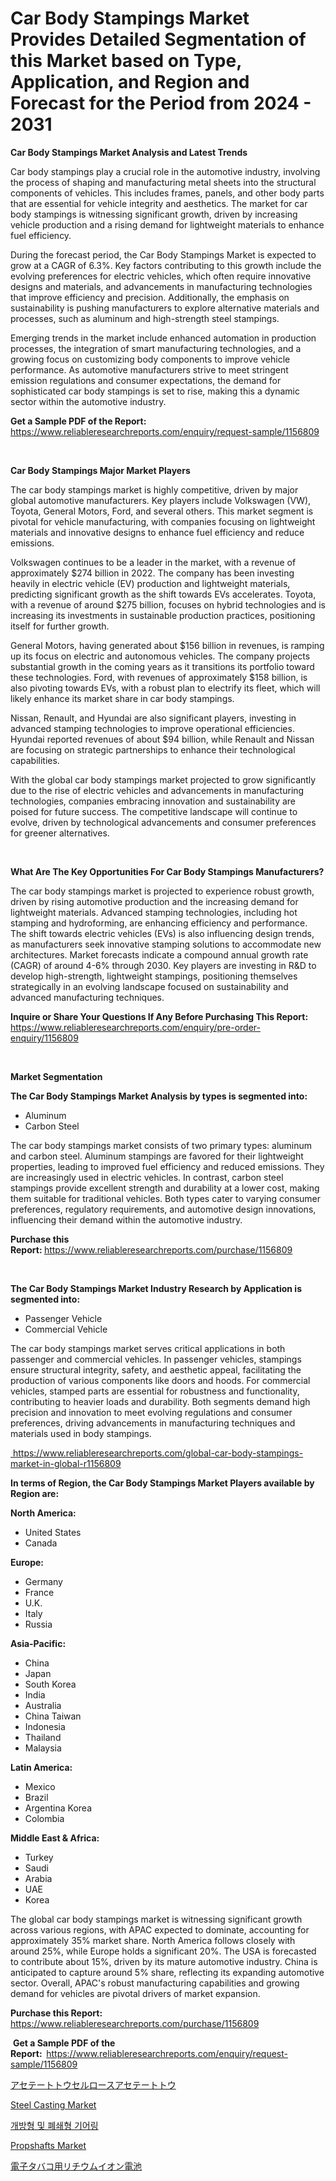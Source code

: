 <p><h1>Car Body Stampings Market Provides Detailed Segmentation of this Market based on Type, Application, and Region and Forecast for the Period from 2024 - 2031</h1></p><p><strong>Car Body Stampings Market Analysis and Latest Trends</strong></p>
<p><p>Car body stampings play a crucial role in the automotive industry, involving the process of shaping and manufacturing metal sheets into the structural components of vehicles. This includes frames, panels, and other body parts that are essential for vehicle integrity and aesthetics. The market for car body stampings is witnessing significant growth, driven by increasing vehicle production and a rising demand for lightweight materials to enhance fuel efficiency.</p><p>During the forecast period, the Car Body Stampings Market is expected to grow at a CAGR of 6.3%. Key factors contributing to this growth include the evolving preferences for electric vehicles, which often require innovative designs and materials, and advancements in manufacturing technologies that improve efficiency and precision. Additionally, the emphasis on sustainability is pushing manufacturers to explore alternative materials and processes, such as aluminum and high-strength steel stampings.</p><p>Emerging trends in the market include enhanced automation in production processes, the integration of smart manufacturing technologies, and a growing focus on customizing body components to improve vehicle performance. As automotive manufacturers strive to meet stringent emission regulations and consumer expectations, the demand for sophisticated car body stampings is set to rise, making this a dynamic sector within the automotive industry.</p></p>
<p><strong>Get a Sample PDF of the Report:&nbsp;</strong> <a href="https://www.reliableresearchreports.com/enquiry/request-sample/1156809">https://www.reliableresearchreports.com/enquiry/request-sample/1156809</a></p>
<p>&nbsp;</p>
<p><strong>Car Body Stampings Major Market Players</strong></p>
<p><p>The car body stampings market is highly competitive, driven by major global automotive manufacturers. Key players include Volkswagen (VW), Toyota, General Motors, Ford, and several others. This market segment is pivotal for vehicle manufacturing, with companies focusing on lightweight materials and innovative designs to enhance fuel efficiency and reduce emissions.</p><p>Volkswagen continues to be a leader in the market, with a revenue of approximately $274 billion in 2022. The company has been investing heavily in electric vehicle (EV) production and lightweight materials, predicting significant growth as the shift towards EVs accelerates. Toyota, with a revenue of around $275 billion, focuses on hybrid technologies and is increasing its investments in sustainable production practices, positioning itself for further growth.</p><p>General Motors, having generated about $156 billion in revenues, is ramping up its focus on electric and autonomous vehicles. The company projects substantial growth in the coming years as it transitions its portfolio toward these technologies. Ford, with revenues of approximately $158 billion, is also pivoting towards EVs, with a robust plan to electrify its fleet, which will likely enhance its market share in car body stampings.</p><p>Nissan, Renault, and Hyundai are also significant players, investing in advanced stamping technologies to improve operational efficiencies. Hyundai reported revenues of about $94 billion, while Renault and Nissan are focusing on strategic partnerships to enhance their technological capabilities.</p><p>With the global car body stampings market projected to grow significantly due to the rise of electric vehicles and advancements in manufacturing technologies, companies embracing innovation and sustainability are poised for future success. The competitive landscape will continue to evolve, driven by technological advancements and consumer preferences for greener alternatives.</p></p>
<p>&nbsp;</p>
<p><strong>What Are The Key Opportunities For Car Body Stampings Manufacturers?</strong></p>
<p><p>The car body stampings market is projected to experience robust growth, driven by rising automotive production and the increasing demand for lightweight materials. Advanced stamping technologies, including hot stamping and hydroforming, are enhancing efficiency and performance. The shift towards electric vehicles (EVs) is also influencing design trends, as manufacturers seek innovative stamping solutions to accommodate new architectures. Market forecasts indicate a compound annual growth rate (CAGR) of around 4-6% through 2030. Key players are investing in R&D to develop high-strength, lightweight stampings, positioning themselves strategically in an evolving landscape focused on sustainability and advanced manufacturing techniques.</p></p>
<p><strong>Inquire or Share Your Questions If Any Before Purchasing This Report:</strong> <a href="https://www.reliableresearchreports.com/enquiry/pre-order-enquiry/1156809">https://www.reliableresearchreports.com/enquiry/pre-order-enquiry/1156809</a></p>
<p>&nbsp;</p>
<p><strong>Market Segmentation</strong></p>
<p><strong>The Car Body Stampings Market Analysis by types is segmented into:</strong></p>
<p><ul><li>Aluminum</li><li>Carbon Steel</li></ul></p>
<p><p>The car body stampings market consists of two primary types: aluminum and carbon steel. Aluminum stampings are favored for their lightweight properties, leading to improved fuel efficiency and reduced emissions. They are increasingly used in electric vehicles. In contrast, carbon steel stampings provide excellent strength and durability at a lower cost, making them suitable for traditional vehicles. Both types cater to varying consumer preferences, regulatory requirements, and automotive design innovations, influencing their demand within the automotive industry.</p></p>
<p><strong>Purchase this Report:&nbsp;</strong><a href="https://www.reliableresearchreports.com/purchase/1156809">https://www.reliableresearchreports.com/purchase/1156809</a></p>
<p>&nbsp;</p>
<p><strong>The Car Body Stampings Market Industry Research by Application is segmented into:</strong></p>
<p><ul><li>Passenger Vehicle</li><li>Commercial Vehicle</li></ul></p>
<p><p>The car body stampings market serves critical applications in both passenger and commercial vehicles. In passenger vehicles, stampings ensure structural integrity, safety, and aesthetic appeal, facilitating the production of various components like doors and hoods. For commercial vehicles, stamped parts are essential for robustness and functionality, contributing to heavier loads and durability. Both segments demand high precision and innovation to meet evolving regulations and consumer preferences, driving advancements in manufacturing techniques and materials used in body stampings.</p></p>
<p><a href="https://www.reliableresearchreports.com/global-car-body-stampings-market-in-global-r1156809">&nbsp;https://www.reliableresearchreports.com/global-car-body-stampings-market-in-global-r1156809</a></p>
<p><strong>In terms of Region, the Car Body Stampings Market Players available by Region are:</strong></p>
<p>
    <p> <strong> North America: </strong>
        <ul>
            <li>United States</li>
            <li>Canada</li>
        </ul>
        </p> 
    <p> <strong> Europe: </strong>
        <ul>
            <li>Germany</li>
            <li>France</li>
            <li>U.K.</li>
            <li>Italy</li>
            <li>Russia</li>
        </ul>
        </p> 
    <p> <strong> Asia-Pacific: </strong>
        <ul>
            <li>China</li>
            <li>Japan</li>
            <li>South Korea</li>
            <li>India</li>
            <li>Australia</li>
            <li>China Taiwan</li>
            <li>Indonesia</li>
            <li>Thailand</li>
            <li>Malaysia</li>
        </ul>
        </p> 
    <p> <strong> Latin America: </strong>
        <ul>
            <li>Mexico</li>
            <li>Brazil</li>
            <li>Argentina Korea</li>
            <li>Colombia</li>
        </ul>
        </p> 
    <p> <strong> Middle East & Africa: </strong>
        <ul>
            <li>Turkey</li>
            <li>Saudi</li>
            <li>Arabia</li>
            <li>UAE</li>
            <li>Korea</li>
        </ul>
    </p>
    </p>
<p><p>The global car body stampings market is witnessing significant growth across various regions, with APAC expected to dominate, accounting for approximately 35% market share. North America follows closely with around 25%, while Europe holds a significant 20%. The USA is forecasted to contribute about 15%, driven by its mature automotive industry. China is anticipated to capture around 5% share, reflecting its expanding automotive sector. Overall, APAC's robust manufacturing capabilities and growing demand for vehicles are pivotal drivers of market expansion.</p></p>
<p><strong>Purchase this Report: </strong><a href="https://www.reliableresearchreports.com/purchase/1156809">https://www.reliableresearchreports.com/purchase/1156809</a></p>
<p>&nbsp;<strong>Get a Sample PDF of the Report:&nbsp;&nbsp;</strong><a href="https://www.reliableresearchreports.com/enquiry/request-sample/1156809">https://www.reliableresearchreports.com/enquiry/request-sample/1156809</a></p>
<p><strong></strong></p>
<p><p><a href="https://medium.com/@gregoriookeefe2023/acetate-tow-cellulose-acetate-tow-a1ee1bc7c443">アセテートトウセルロースアセテートトウ</a></p><p><a href="https://issuu.com/reportprime-2/docs/steel-casting-market-size-2030.pptx_7fe410c60fb6a6">Steel Casting Market</a></p><p><a href="https://medium.com/@iarhbiqv81/%EC%84%B8%EA%B3%84-open-and-enclosed-gearing-market-%EC%9D%80-2024%EC%97%90%EC%84%9C-2031%EB%A1%9C-%EC%97%B0%ED%8F%89%EA%B7%A0-%EC%A6%9D%EA%B0%80%EC%9C%A8%EC%9D%84-%EB%B3%B4%EC%9D%BC-%EA%B2%83%EC%9C%BC%EB%A1%9C-%EC%98%88%EC%83%81%EB%90%A9%EB%8B%88%EB%8B%A4-bb52fcbf3afc">개방형 및 폐쇄형 기어링</a></p><p><a href="https://www.linkedin.com/pulse/global-propshafts-market-landscape-future-trends-strategic-rdkse?trackingId=A3cWv444RHuGgd68XErejQ%3D%3D">Propshafts Market</a></p><p><a href="https://medium.com/@gregoriookeefe2023/li-ion-battery-for-e-cigarette-market-%E3%81%AE%E3%82%B0%E3%83%AD%E3%83%BC%E3%83%90%E3%83%AB%E5%B8%82%E5%A0%B4%E6%A6%82%E8%A6%81%E3%81%AF-%E4%B8%96%E7%95%8C%E3%81%8A%E3%82%88%E3%81%B3%E4%B8%BB%E8%A6%81%E5%B8%82%E5%A0%B4%E3%81%AB%E3%81%8A%E3%81%91%E3%82%8B%E6%A5%AD%E7%95%8C%E3%81%AB%E5%BD%B1%E9%9F%BF%E3%82%92%E4%B8%8E%E3%81%88%E3%82%8B%E4%B8%BB%E8%A6%81%E3%81%AA%E3%83%88%E3%83%AC%E3%83%B3%E3%83%89%E3%81%AB%E3%81%A4%E3%81%84%E3%81%A6-%E7%8B%AC%E8%87%AA%E3%81%AE%E8%A6%96%E7%82%B9%E3%82%92%E6%8F%90%E4%BE%9B%E3%81%97%E3%81%BE%E3%81%99-0d0f71bc8cca">電子タバコ用リチウムイオン電池</a></p></p>